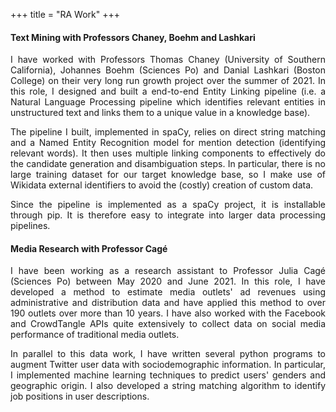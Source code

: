 +++
title = "RA Work"
+++

#### Text Mining with Professors Chaney, Boehm and Lashkari
<div style="text-align: justify">


I have worked with Professors Thomas Chaney (University of Southern California), Johannes Boehm (Sciences Po) and Danial Lashkari (Boston College)
on their very long run growth project over the summer of 2021. In this role, I designed and built a end-to-end Entity
Linking pipeline (i.e. a Natural Language Processing pipeline which identifies
relevant entities in unstructured text and links them to a unique value in a knowledge base).

The pipeline I built, implemented in spaCy, relies on direct string matching and a Named Entity 
Recognition model for mention detection (identifying relevant words). It then uses multiple linking
components to effectively do the candidate generation and disambiguation steps. In particular, there 
is no large training dataset for our target knowledge base, so I make use of Wikidata external 
identifiers to avoid the (costly) creation of custom data.

Since the pipeline is implemented as a spaCy project, it is installable through pip.
It is therefore easy to integrate into larger data processing pipelines.
</div>

#### Media Research with Professor Cagé
<div style="text-align: justify">


I have been working as a research assistant to Professor Julia Cagé
(Sciences Po) between May 2020 and June 2021. In this role, I have developed
a method to estimate media outlets' ad revenues using administrative and distribution data
 and have applied this method to over 190 outlets over more than 10 years. I have also
worked with the Facebook and CrowdTangle APIs quite extensively to collect data on
social media performance of traditional media outlets. 

In parallel to this data work, I have
written several python programs to augment Twitter user data with sociodemographic information.
In particular, I implemented machine learning techniques to predict users' genders and
geographic origin. I also developed a string matching algorithm to identify job positions
in user descriptions.
</div>
